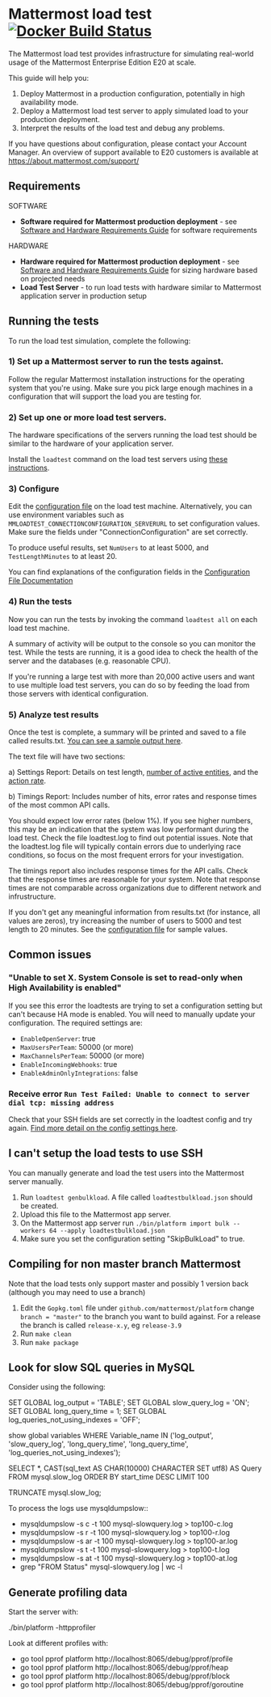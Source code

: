# Mattermost load test [![Docker Build Status](https://img.shields.io/docker/build/mattermost/mattermost-load-test.svg)](https://hub.docker.com/r/mattermost/mattermost-load-test/)

The Mattermost load test provides infrastructure for simulating real-world usage of the Mattermost Enterprise Edition E20 at scale.

This guide will help you:

1. Deploy Mattermost in a production configuration, potentially in high availability mode.
2. Deploy a Mattermost load test server to apply simulated load to your production deployment.
3. Interpret the results of the load test and debug any problems.

If you have questions about configuration, please contact your Account Manager. An overview of support available to E20 customers is available at https://about.mattermost.com/support/

## Requirements

SOFTWARE

- **Software required for Mattermost production deployment** - see [Software and Hardware Requirements Guide](https://docs.mattermost.com/install/requirements.html) for software requirements

HARDWARE

- **Hardware required for Mattermost production deployment** - see [Software and Hardware Requirements Guide](https://docs.mattermost.com/install/requirements.html) for sizing hardware based on projected needs
- **Load Test Server** - to run load tests with hardware similar to Mattermost application server in production setup

## Running the tests

To run the load test simulation, complete the following:

### 1) Set up a Mattermost server to run the tests against.

Follow the regular Mattermost installation instructions for the operating system that you're using. Make sure you pick large enough machines in a configuration that will support the load you are testing for.

### 2) Set up one or more load test servers.

The hardware specifications of the servers running the load test should be similar to the hardware of your application server.

Install the `loadtest` command on the load test servers using [these instructions](install-load-test-server.md).

### 3) Configure

Edit the [configuration file](https://github.com/mattermost/mattermost-load-test/blob/master/loadtestconfig.json) on the load test machine. Alternatively, you can use environment variables such as `MMLOADTEST_CONNECTIONCONFIGURATION_SERVERURL` to set configuration values. Make sure the fields under "ConnectionConfiguration" are set correctly.

To produce useful results, set `NumUsers` to at least 5000, and `TestLengthMinutes` to at least 20.

You can find explanations of the configuration fields in the [Configuration File Documentation](loadtestconfig.md)

### 4) Run the tests

Now you can run the tests by invoking the command `loadtest all` on each load test machine.

A summary of activity will be output to the console so you can monitor the test. While the tests are running, it is a good idea to check the health of the server and the databases (e.g. reasonable CPU).

If you're running a large test with more than 20,000 active users and want to use multiple load test servers, you can do so by feeding the load from those servers with identical configuration.

### 5) Analyze test results

Once the test is complete, a summary will be printed and saved to a file called results.txt. [You can see a sample output here](https://github.com/mattermost/mattermost-load-test/blob/master/docs/sample-results.txt).

The text file will have two sections:

a) Settings Report: Details on test length, [number of active entities](https://github.com/mattermost/mattermost-load-test/blob/master/loadtestconfig.md#numactiveentities), and the [action rate](https://github.com/mattermost/mattermost-load-test/blob/master/loadtestconfig.md#actionratemilliseconds).

b) Timings Report: Includes number of hits, error rates and response times of the most common API calls. 

You should expect low error rates (below 1%). If you see higher numbers, this may be an indication that the system was low performant during the load test. Check the file loadtest.log to find out potential issues. Note that the loadtest.log file will typically contain errors due to underlying race conditions, so focus on the most frequent errors for your investigation.

The timings report also includes response times for the API calls. Check that the response times are reasonable for your system. Note that response times are not comparable across organizations due to different network and infrustructure.

If you don't get any meaningful information from results.txt (for instance, all values are zeros), try increasing the number of users to 5000 and test length to 20 minutes. See the [configuration file](https://github.com/mattermost/mattermost-load-test/blob/master/loadtestconfig.json) for sample values.

## Common issues

### "Unable to set X. System Console is set to read-only when High Availability is enabled"

If you see this error the loadtests are trying to set a configuration setting but can't because HA mode is enabled. You will need to manually update your configuration. The required settings are:

 - `EnableOpenServer`: true
 - `MaxUsersPerTeam`: 50000 (or more)
 - `MaxChannelsPerTeam`: 50000 (or more)
 - `EnableIncomingWebhooks`: true
 - `EnableAdminOnlyIntegrations`: false

### Receive error `Run Test Failed: Unable to connect to server dial tcp: missing address`

Check that your SSH fields are set correctly in the loadtest config and try again. [Find more detail on the config settings here](https://github.com/mattermost/mattermost-load-test/blob/master/loadtestconfig.md#connection-configuration).

## I can't setup the load tests to use SSH

You can manually generate and load the test users into the Mattermost server manually.

1. Run `loadtest genbulkload`. A file called `loadtestbulkload.json` should be created.
2. Upload this file to the Mattermost app server.
3. On the Mattermost app server run `./bin/platform import bulk --workers 64 --apply loadtestbulkload.json`
4. Make sure you set the configuration setting "SkipBulkLoad" to true.


## Compiling for non master branch Mattermost

Note that the load tests only support master and possibly 1 version back (although you may need to use a branch)

1. Edit the `Gopkg.toml` file under `github.com/mattermost/platform` change `branch = "master"` to the branch you want to build against. For a release the branch is called `release-x.y`, eg `release-3.9`
2. Run `make clean`
3. Run `make package`

## Look for slow SQL queries in MySQL

Consider using the following:

   SET GLOBAL log_output = 'TABLE';
   SET GLOBAL slow_query_log = 'ON';
   SET GLOBAL long_query_time = 1;
   SET GLOBAL log_queries_not_using_indexes = 'OFF';

   show global variables WHERE Variable_name IN ('log_output', 'slow_query_log', 'long_query_time', 'long_query_time', 'log_queries_not_using_indexes');

   SELECT *, CAST(sql_text AS CHAR(10000) CHARACTER SET utf8) AS Query FROM mysql.slow_log ORDER BY start_time DESC LIMIT 100

   TRUNCATE mysql.slow_log;

To process the logs use mysqldumpslow::
 - mysqldumpslow -s c -t 100 mysql-slowquery.log > top100-c.log
 - mysqldumpslow -s r -t 100 mysql-slowquery.log > top100-r.log
 - mysqldumpslow -s ar -t 100 mysql-slowquery.log > top100-ar.log
 - mysqldumpslow -s t -t 100 mysql-slowquery.log > top100-t.log
 - mysqldumpslow -s at -t 100 mysql-slowquery.log > top100-at.log
 - grep "FROM Status" mysql-slowquery.log | wc -l

## Generate profiling data

Start the server with:

   ./bin/platform -httpprofiler

Look at different profiles with:

   - go tool pprof platform http://localhost:8065/debug/pprof/profile
   - go tool pprof platform http://localhost:8065/debug/pprof/heap
   - go tool pprof platform http://localhost:8065/debug/pprof/block
   - go tool pprof platform http://localhost:8065/debug/pprof/goroutine

